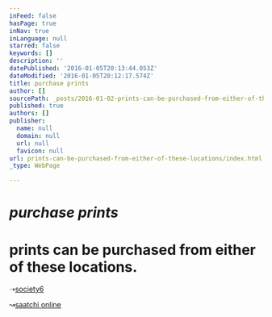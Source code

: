 ```yaml
---
inFeed: false
hasPage: true
inNav: true
inLanguage: null
starred: false
keywords: []
description: ''
datePublished: '2016-01-05T20:13:44.053Z'
dateModified: '2016-01-05T20:12:17.574Z'
title: purchase prints
author: []
sourcePath: _posts/2016-01-02-prints-can-be-purchased-from-either-of-these-locations.md
published: true
authors: []
publisher:
  name: null
  domain: null
  url: null
  favicon: null
url: prints-can-be-purchased-from-either-of-these-locations/index.html
_type: WebPage

---
```

# _purchase prints_

# prints can be purchased from either of these locations. 

➝[society6][0]

↝[saatchi online][1]

[0]: http://society6.com/lookalittlecloser
[1]: http://www.saatchionline.com/kkullmer